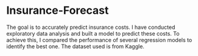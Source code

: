 # Insurance-Forecast

The goal is to accurately predict insurance costs. I have conducted exploratory data analysis and built a model to predict these costs. To achieve this, I compared the performance of several regression models to identify the best one. The dataset used is from Kaggle.
